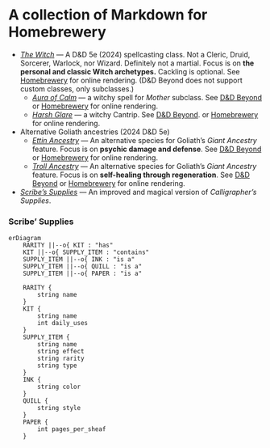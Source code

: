 # A collection of Markdown for Homebrewery

- [_The Witch_](./witch.md) &mdash; A D&amp;D 5e (2024) spellcasting class.
  Not a Cleric, Druid, Sorcerer, Warlock, nor Wizard. Definitely not a
  martial.
  Focus is on **the personal and classic Witch archetypes.**
  Cackling is optional.
  See [Homebrewery](https://homebrewery.naturalcrit.com/edit/acC04Sqxbdca) for
  online rendering.
  (D&amp;D Beyond does not support custom classes, only subclasses.)
   - [_Aura of Calm_](./aura-of-calm.md) &mdash; a witchy spell for _Mother_
     subclass.
     See [D&amp;D
     Beyond](https://www.dndbeyond.com/spells/3008065-aura-of-calm)
     or [Homebrewery](https://homebrewery.naturalcrit.com/edit/6qsmSyMl-Sck)
     for online rendering.
   - [_Harsh Glare_](./harsh-glare.md) &mdash; a witchy Cantrip.
     See [D&amp;D
     Beyond](https://www.dndbeyond.com/spells/3008061-harsh-glare).
     or [Homebrewery](https://homebrewery.naturalcrit.com/edit/ryns87mhYTtr)
     for online rendering.
- Alternative Goliath ancestries (2024 D&amp;D 5e)
   - [_Ettin Ancestry_](./ettin-ancestry.md) &mdash; An alternative species
     for Goliath&rsquo;s _Giant Ancestry_ feature.
     Focus is on **psychic damage and defense**.
     See [D&amp;D
     Beyond](https://www.dndbeyond.com/feats/2092753-ettin-ancestry) or
     [Homebrewery](https://homebrewery.naturalcrit.com/edit/0rIVxQJVCTxD) for
     online rendering.
   - [_Troll Ancestry_](./troll-ancestry.md) &mdash; An alternative species
     for Goliath&rsquo;s _Giant Ancestry_ feature.
     Focus is on **self-healing through regeneration**.
     See [D&amp;D
     Beyond](https://www.dndbeyond.com/feats/2092667-troll-ancestry) or
     [Homebrewery](https://homebrewery.naturalcrit.com/edit/IeQ0kNxoqhVg) for
     online rendering.
- [_Scribe&rsquo;s Supplies_](./scribes-supplies.md) &mdash; An improved
  and magical version of _Calligrapher&rsquo;s Supplies_.

### Scribe&rsquo; Supplies

```mermaid
erDiagram
    RARITY ||--o{ KIT : "has"
    KIT ||--o{ SUPPLY_ITEM : "contains"
    SUPPLY_ITEM ||--o{ INK : "is a"
    SUPPLY_ITEM ||--o{ QUILL : "is a"
    SUPPLY_ITEM ||--o{ PAPER : "is a"

    RARITY {
        string name
    }
    KIT {
        string name
        int daily_uses
    }
    SUPPLY_ITEM {
        string name
        string effect
        string rarity
        string type
    }
    INK {
        string color
    }
    QUILL {
        string style
    }
    PAPER {
        int pages_per_sheaf
    }
```
